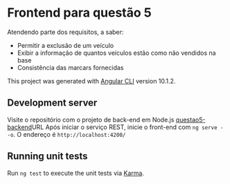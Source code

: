 # Frontend para questão 5

Atendendo parte dos requisitos, a saber:
- Permitir a exclusão de um veículo
- Exibir a informação de quantos veículos estão como não vendidos na base
- Consistência das marcars fornecidas

This project was generated with [Angular CLI](https://github.com/angular/angular-cli) version 10.1.2.

## Development server

Visite o repositório com o projeto de back-end em Node.js [questao5-backend]()URL
Após iniciar o serviço REST, inicie o front-end com 
`ng serve --o`. O endereço é `http://localhost:4200/`

## Running unit tests

Run `ng test` to execute the unit tests via [Karma](https://karma-runner.github.io).
